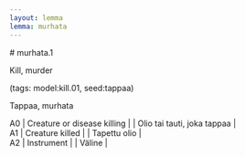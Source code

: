 ```yaml
---
layout: lemma
lemma: murhata
---
```


<div class="sense">
# <span class="sensename">murhata.1</span>

<span class="description">Kill, murder</span>

(tags: model:kill.01, seed:tappaa)

<span class="description">Tappaa, murhata</span>

A0 | Creature or disease killing |   | Olio tai tauti, joka tappaa |  
A1 | Creature killed |   | Tapettu olio |  
A2 | Instrument |   | Väline |  

</div>


